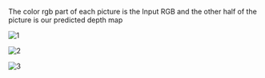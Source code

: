 The color rgb part of each picture is the Input RGB and the other half of the picture is our predicted depth map

![1](https://github.com/bsivadatta/3D-image-ReConstruction/blob/master/Demos/DepthMaps/depth_map1.jpeg)

![2](https://github.com/bsivadatta/3D-image-ReConstruction/blob/master/Demos/DepthMaps/depth_map2.jpeg)

![3](https://github.com/bsivadatta/3D-image-ReConstruction/blob/master/Demos/DepthMaps/depth_map3.jpeg)

